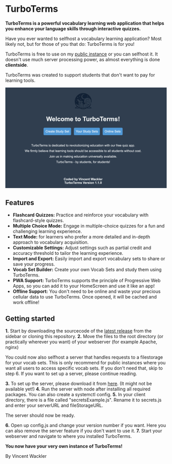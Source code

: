 
# TurboTerms

  

**TurboTerms is a powerful vocabulary learning web application that helps you enhance your language skills through interactive quizzes.**

Have you ever wanted to selfhost a vocabulary learning application? Most likely not, but for those of you that do: TurboTerms is for you!

TurboTerms is free to use on my [public instance](https://turboterms.thebeaconcrafter.club) or you can selfhost it. It doesn't use much server processing power, as almost everything is done **clientside**.

TurboTerms was created to support students that don't want to pay for learning tools.

![Turboterms](https://github.com/TheBeaconCrafter/TurboTerms/blob/main/img/turbotermspresentation.png?raw=true)
## Features
-  **Flashcard Quizzes:** Practice and reinforce your vocabulary with flashcard-style quizzes.
-  **Multiple Choice Mode:** Engage in multiple-choice quizzes for a fun and challenging learning experience.
-  **Text Mode:** for learners who prefer a more detailed and in-depth approach to vocabulary acquisition.
-  **Customizable Settings:** Adjust settings such as partial credit and accuracy threshold to tailor the learning experience.
-  **Import and Export:** Easily import and export vocabulary sets to share or save your progress.
-  **Vocab Set Builder:** Create your own Vocab Sets and study them using TurboTerms.
-  **PWA Support:** TurboTerms supports the principle of Progressive Web Apps, so you can add it to your HomeScreen and use it like an app!
-  **Offline Support:** You don't need to be online and waste your precious cellular data to use TurboTerms. Once opened, it will be cached and work offline!

## Getting started
**1.** Start by downloading the sourcecode of the [latest release](https://github.com/TheBeaconCrafter/TurboTerms/releases) from the sidebar or cloning this repository.
**2.** Move the files to the root directory (or practically wherever you want) of your webserver (for example Apache, nginx)

You could now also selfhost a server that handles requests to a filestorage for your vocab sets. This is only recommend for public instances where you want all users to access specific vocab sets. If you don't need that, skip to step 6. If you want to set up a server, please continue reading.

**3.** To set up the server, please download it from [here](https://github.com/TheBeaconCrafter/turbotermsserver). (It might not be available yet!)
**4.** Run the server with node after installing all required packages. You can also create a systemctl config.
**5.** In your client directory, there is a file called "secretsExample.js". Rename it to secrets.js and enter your serverURL and fileStorageURL.

The server should now be ready.

**6.** Open up config.js and change your version number if you want. Here you can also remove the server feature if you don't want to use it.
**7.** Start your webserver and navigate to where you installed TurboTerms.

**You now have your very own instance of TurboTerms!**

By Vincent Wackler